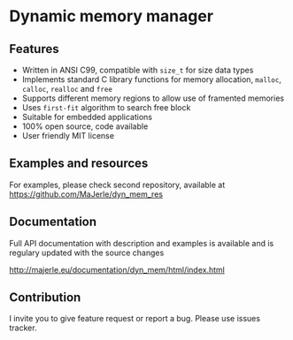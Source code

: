 # Dynamic memory manager

## Features

- Written in ANSI C99, compatible with `size_t` for size data types
- Implements standard C library functions for memory allocation, `malloc`, `calloc`, `realloc` and `free`
- Supports different memory regions to allow use of framented memories
- Uses `first-fit` algorithm to search free block
- Suitable for embedded applications
- 100% open source, code available
- User friendly MIT license

## Examples and resources

For examples, please check second repository, available at https://github.com/MaJerle/dyn_mem_res

## Documentation

Full API documentation with description and examples is available and is regulary updated with the source changes

http://majerle.eu/documentation/dyn_mem/html/index.html

## Contribution

I invite you to give feature request or report a bug. Please use issues tracker.
